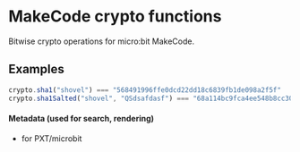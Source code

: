 # MakeCode crypto functions
Bitwise crypto operations for micro:bit MakeCode.


## Examples
```js
crypto.sha1("shovel") === "568491996ffe0dcd22dd18c6839fb1de098a2f5f"
crypto.sha1Salted("shovel", "QSdsafdasf") === "68a114bc9fca4ee548b8cc30119851ef6f1f146c"
```

#### Metadata (used for search, rendering)

* for PXT/microbit
<script src="https://makecode.com/gh-pages-embed.js"></script><script>makeCodeRender("{{ site.makecode.home_url }}", "{{ site.github.owner_name }}/{{ site.github.repository_name }}");</script>
